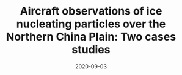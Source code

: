 ---
title: "Aircraft observations of ice nucleating particles over the Northern China Plain: Two cases studies"
date: 2020-09-03
pubtype: "co-author"
featured: true
description: "Chuan He, Yan Yin, Wuyi Wang, Kui Chen, Rong Mai, Hui Jiang, <b>Xin Zhang</b>, and Chenwei Fang <br> DOI: 10.1016/j.atmosres.2020.105242"
link: "https://doi.org/10.1016/j.atmosres.2020.105242"
weight: 1
sitemap:
  priority : 0.8
outputs: "resume"
---